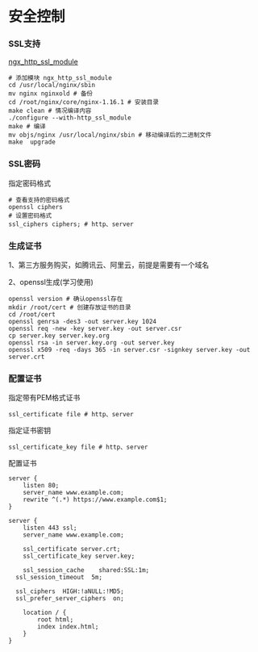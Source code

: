 # 安全控制

###  SSL支持

[ngx_http_ssl_module](https://nginx.org/en/docs/http/ngx_http_ssl_module.html)

```shell
# 添加模块 ngx_http_ssl_module
cd /usr/local/nginx/sbin
mv nginx nginxold # 备份
cd /root/nginx/core/nginx-1.16.1 # 安装目录
make clean # 情况编译内容
./configure --with-http_ssl_module
make # 编译
mv objs/nginx /usr/local/nginx/sbin # 移动编译后的二进制文件
make  upgrade
```



###  SSL密码

指定密码格式

```shell
# 查看支持的密码格式
openssl ciphers
# 设置密码格式
ssl_ciphers ciphers; # http、server
```



###  生成证书

1、第三方服务购买，如腾讯云、阿里云，前提是需要有一个域名

2、openssl生成(学习使用)

```shell
openssl version # 确认openssl存在
mkdir /root/cert # 创建存放证书的目录
cd /root/cert
openssl genrsa -des3 -out server.key 1024 
openssl req -new -key server.key -out server.csr
cp server.key server.key.org
openssl rsa -in server.key.org -out server.key
openssl x509 -req -days 365 -in server.csr -signkey server.key -out server.crt
```



###  配置证书

指定带有PEM格式证书

```shell
ssl_certificate file # http、server
```

指定证书密钥

```shell
ssl_certificate_key file # http、server
```

配置证书

```
server {
	listen 80;
	server_name www.example.com;
	rewrite ^(.*) https://www.example.com$1;
}

server {
	listen 443 ssl;
	server_name www.example.com;
	
	ssl_certificate server.crt;
	ssl_certificate_key server.key;
	
	ssl_session_cache    shared:SSL:1m;
  ssl_session_timeout  5m;

  ssl_ciphers  HIGH:!aNULL:!MD5;
  ssl_prefer_server_ciphers  on;

	location / {
		root html;
		index index.html;
	}
}
```

